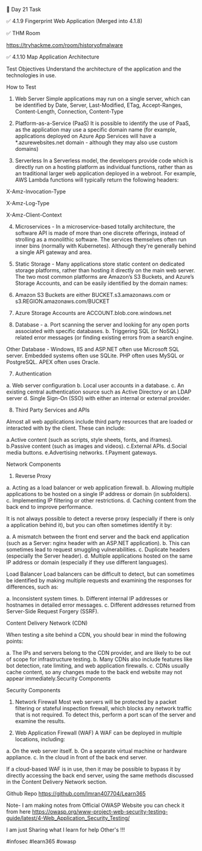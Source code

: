 🎯 Day 21 Task


✅ 4.1.9 Fingerprint Web Application (Merged into 4.1.8)

✅ THM Room 


https://tryhackme.com/room/historyofmalware

✅ 4.1.10 Map Application Architecture

Test Objectives
Understand the architecture of the application and the technologies in use.

How to Test

1. Web Server
Simple applications may run on a single server, which can be identified by Date, Server, Last-Modified, ETag, Accept-Ranges, Content-Length, Connection, Content-Type

2. Platform-as-a-Service (PaaS)
It is possible to identify the use of PaaS, as the application may use a specific domain name (for example, applications deployed on Azure App Services will have a *.azurewebsites.net domain - although they may also use custom domains)

3. Serverless
In a Serverless model, the developers provide code which is directly run on a hosting platform as individual functions, rather than as an traditional larger web application deployed in a webroot.
For example, AWS Lambda functions will typically return the following headers:

X-Amz-Invocation-Type


X-Amz-Log-Type


X-Amz-Client-Context

4. Microservices - 
In a microservice-based totally architecture, the software API is made of more than one discrete offerings, instead of strolling as a monolithic software. The services themselves often run inner bins (normally with Kubernetes). Although they're generally behind a single API gateway and area.

5. Static Storage - 
Many applications store static content on dedicated storage platforms, rather than hosting it directly on the main web server. The two most common platforms are Amazon’s S3 Buckets, and Azure’s Storage Accounts, and can be easily identified by the domain names:


1. Amazon S3 Buckets are either BUCKET.s3.amazonaws.com or s3.REGION.amazonaws.com/BUCKET
2. Azure Storage Accounts are ACCOUNT.blob.core.windows.net

6. Database - 
a. Port scanning the server and looking for any open ports associated with specific databases.
b. Triggering SQL (or NoSQL) related error messages (or finding existing errors from a search engine.

Other Database - 
Windows, IIS and ASP.NET often use Microsoft SQL server. 
Embedded systems often use SQLite.
PHP often uses MySQL or PostgreSQL.
APEX often uses Oracle.

7. Authentication

a. Web server configuration
b. Local user accounts in a database.
c. An existing central authentication source such as Active Directory or an LDAP server
d. Single Sign-On (SSO) with either an internal or external provider.

8. Third Party Services and APIs

Almost all web applications include third party resources that are loaded or interacted with by the client. These can include:

a.Active content (such as scripts, style sheets, fonts, and iframes).
b.Passive content (such as images and videos).
c.External APIs.
d.Social media buttons.
e.Advertising networks.
f.Payment gateways.

Network Components

1. Reverse Proxy

a. Acting as a load balancer or web application firewall.
b. Allowing multiple applications to be hosted on a single IP address or domain (in subfolders).
c. Implementing IP filtering or other restrictions.
d. Caching content from the back end to improve performance.

It is not always possible to detect a reverse proxy (especially if there is only a application behind it), but you can often sometimes identify it by:

a. A mismatch between the front end server and the back end application (such as a Server: nginx header with an ASP.NET application).
b. This can sometimes lead to request smuggling vulnerabilities.
c. Duplicate headers (especially the Server header).
d. Multiple applications hosted on the same IP address or domain (especially if they use different languages).

Load Balancer
Load balancers can be difficult to detect, but can sometimes be identified by making multiple requests and examining the responses for differences, such as:

a. Inconsistent system times.
b. Different internal IP addresses or hostnames in detailed error messages.
c. Different addresses returned from Server-Side Request Forgery (SSRF).

Content Delivery Network (CDN)

When testing a site behind a CDN, you should bear in mind the following points:

a. The IPs and servers belong to the CDN provider, and are likely to be out of scope for infrastructure testing.
b. Many CDNs also include features like bot detection, rate limiting, and web application firewalls.
c. CDNs usually cache content, so any changes made to the back end website may not appear immediately.Security Components

Security Components

1. Network Firewall
Most web servers will be protected by a packet filtering or stateful inspection firewall, which blocks any network traffic that is not required. To detect this, perform a port scan of the server and examine the results.

2. Web Application Firewall (WAF)
A WAF can be deployed in multiple locations, including:

a. On the web server itself.
b. On a separate virtual machine or hardware appliance.
c. In the cloud in front of the back end server.

If a cloud-based WAF is in use, then it may be possible to bypass it by directly accessing the back end server, using the same methods discussed in the Content Delivery Network section.

Github Repo
https://github.com/Imran407704/Learn365

Note- I am making notes from Official OWASP Website you can check it from here
https://owasp.org/www-project-web-security-testing-guide/latest/4-Web_Application_Security_Testing/ 

I am just Sharing what I learn for help Other's !!!

#infosec #learn365 #owasp 


